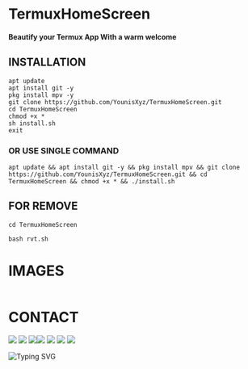 # TermuxHomeScreen
#### Beautify your Termux App With a warm welcome

## INSTALLATION 
```
apt update
apt install git -y
pkg install mpv -y
git clone https://github.com/YounisXyz/TermuxHomeScreen.git
cd TermuxHomeScreen
chmod +x *
sh install.sh
exit
```
### OR USE SINGLE COMMAND
```
apt update && apt install git -y && pkg install mpv && git clone  https://github.com/YounisXyz/TermuxHomeScreen.git && cd TermuxHomeScreen && chmod +x * && ./install.sh
```
## FOR REMOVE
```
cd TermuxHomeScreen

bash rvt.sh
```

# IMAGES
<img src="https://github.com/YounisXyz/TermuxHomeScreen/blob/main/Xyz/Screenshot_20240205-210119.jpg" alt="" border="0" />


# CONTACT
[![](https://img.shields.io/badge/Github-black?logo=Github&logoColor=black&labelColor=white)](https://github.com/YounisXyz) [![](https://img.shields.io/badge/Twitter-blue?logo=Twitter&logoColor=White&labelColor=white)](https://mobile.twitter.com/YounisXyz)
[![](https://img.shields.io/badge/Facebook-blue?logo=Facebook&logoColor=blue&labelColor=white)](https://www.facebook.com/xyzhackers)[![](https://img.shields.io/badge/Instagram-red?logo=Instagram&logoColor=red&labelColor=white)](https://www.instagram.com/younisxyz) [![](https://img.shields.io/badge/Whatsapp-CHAT-red?logo=Whatsapp&logoColor=Brightgreen&labelColor=white)](https://wa.me/+923404708884=hello+brother+YounisXyz+handsome)
[![](https://img.shields.io/badge/YouTube-black?logo=YouTube&logoColor=black&labelColor=white)](https://www.youtube.com/@YounisXyz)
[![](https://img.shields.io/badge/YouTube-red?logo=YouTube&logoColor=red&labelColor=white)](https://youtube.com/@MRTRICKERXYZ)

![Typing SVG](https://readme-typing-svg.herokuapp.com?lines=Dont+Forget+To+Follow+Me+On+GitHub!+)
